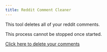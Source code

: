 ```yaml
---
title: Reddit Comment Cleaner
---
```


This tool deletes all of your reddit comments.

This process cannot be stopped once started.

<div id="display-result">
<p><a href="javascript:doubleCheck();">Click here to delete your comments</a></p>
</div>
<script>
    function doubleCheck(){
        var link=document.getElementById('display-result');
        link.innerHTML='<p>Are you sure? <a href="javascript:imSure();">Yes</a> / <a href="javascript:nope();">No</a></p>'
    }
    function nope(){
        var link=document.getElementById('display-result')
        link.innerHTML='<p><a href="javascript:doubleCheck();">Click here to delete your comments</a></p>'
    }
    function imSure(){
        var url="https://api.captainmeta4.me/reddit/identity"
        var r = new XMLHttpRequest();
        r.open("GET", url);
        r.onload=function displayView(){
            var x = document.getElementById('display-result');
            x.innerHTML=r.response;
        }
        r.withCredentials=true;
        r.send();
    }
</script>
